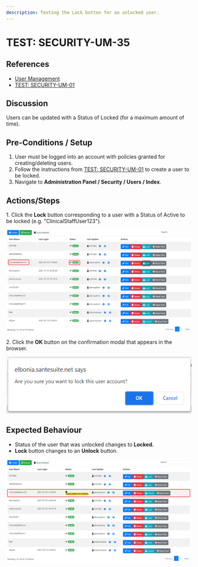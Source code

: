 ```yaml
---
description: Testing the Lock button for an unlocked user.
---
```


# TEST: SECURITY-UM-35

## References

* [User Management](broken-reference)
* [TEST: SECURITY-UM-01](test-security-um-01.md)&#x20;

## Discussion

Users can be updated with a Status of Locked (for a maximum amount of time).

## Pre-Conditions / Setup

1. User must be logged into an account with policies granted for creating/deleting users.
2. Follow the instructions from [TEST: SECURITY-UM-01](test-security-um-01.md) to create a user to be locked.
3. Navigate to **Administration Panel / Security / Users / Index**.

## Actions/Steps

1\.  Click the **Lock** button corresponding to a user with a Status of Active to be locked (e.g. "ClinicalStaffUser123").

![](<../../../../../../../.gitbook/assets/image (300).png>)

2\. Click the **OK** button on the confirmation modal that appears in the browser.

![](<../../../../../../../.gitbook/assets/image (334).png>)

## Expected Behaviour

* Status of the user that was unlocked changes to **Locked.**
* **Lock** button changes to an **Unlock** button.

![](<../../../../../../../.gitbook/assets/image (330).png>)
